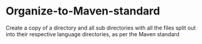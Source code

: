 Organize-to-Maven-standard
==========================

Create a copy of a directory and all sub directories with all the files split out into their respective language directories, as per the Maven standard
